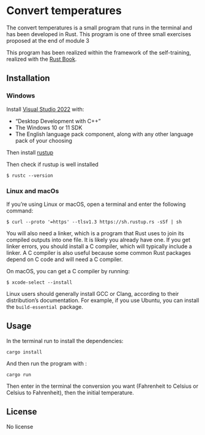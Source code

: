 # Convert temperatures

The convert temperatures is a small program that runs in the terminal and has been developed in Rust. This program is one of three small exercises proposed at the end of module 3

This program has been realized within the framework of the self-training, realized with the [Rust Book](https://doc.rust-lang.org/book/title-page.html).

## Installation

### Windows

Install [Visual Studio 2022](https://visualstudio.microsoft.com/downloads/) with:

- “Desktop Development with C++”
- The Windows 10 or 11 SDK
- The English language pack component, along with any other language pack of your choosing

Then install [rustup](https://www.rust-lang.org/tools/install)

Then check if rustup is well installed

```shell
$ rustc --version
```
### Linux and macOs

If you’re using Linux or macOS, open a terminal and enter the following command:

```shell
$ curl --proto '=https' --tlsv1.3 https://sh.rustup.rs -sSf | sh
```

You will also need a linker, which is a program that Rust uses to join its compiled outputs into one file. It is likely you already have one. If you get linker errors, you should install a C compiler, which will typically include a linker. A C compiler is also useful because some common Rust packages depend on C code and will need a C compiler.

On macOS, you can get a C compiler by running:

```shell
$ xcode-select --install
```

Linux users should generally install GCC or Clang, according to their distribution’s documentation. For example, if you use Ubuntu, you can install the ```build-essential ```package.

## Usage

In the terminal run to install the dependencies:

```shell
cargo install
```

And then run the program with :

```shell
cargo run
```

Then enter in the terminal the conversion you want (Fahrenheit to Celsius or Celsius to Fahrenheit), then the initial temperature.

## License
No license